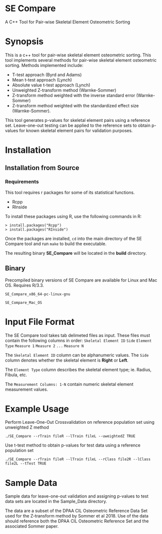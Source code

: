 # SE Compare
A C++ Tool for Pair-wise Skeletal Element Osteometric Sorting

# Synopsis
This is a c++ tool for pair-wise skeletal element osteometric sorting. This tool implements several methods for pair-wise skeletal element osteometric sorting. Methods implemented include: 

* T-test approach (Byrd and Adams)
* Mean t-test approach (Lynch)
* Absolute value t-test approach (Lynch) 
* Unweighted Z-transform method (Warnke-Sommer)
* Z-transform method weighted with the inverse standard error (Warnke-Sommer)
* Z-transform method weighted with the standardized effect size (Warnke-Sommer).

This tool generates p-values for skeletal element pairs using a reference set. Leave-one-out testing can be applied to the reference sets to obtain p-values for known skeletal element pairs for validation purposes. 

# Installation
## Installation from Source
### Requirements

This tool requires r packages for some of its statistical functions. 
* Rcpp
* RInside

To install these packages using R, use the following commands in R: 
```
> install.packages("Rcpp")
> install.packages("RInside")
```
Once the packages are installed, `cd` into the main directory of the SE Compare tool and run `make` to build the executable.

The resulting binary **SE_Compare** will be located in the **build** directory.

## Binary
Precompiled binary versions of SE Compare are available for Linux and Mac OS. Requires R/3.3.  

```
SE_Compare_x86_64-pc-linux-gnu
```
```
SE_Compare_Mac_OS
```

# Input File Format
The SE Compare tool takes tab delimeted files as input. These files must contain the following columns in order:
`Skeletal Element ID`    `Side`    `Element Type`    `Measure 1`    `Measure 2`    `...`    `Measure N`     

The `Skeletal Element ID` column can be alphanumeric values. The `Side` column denotes whether the skeletal element is **Right** or **Left**. 

The `Element Type` column describes the skeletal element type; ie. Radius, Fibula, etc.  

The `Measurement Columns: 1-N` contain numeric skeletal element measurement values. 

# Example Usage

Perform Leave-One-Out Crossvalidation on reference population set using unweighted Z method

`./SE_Compare --rTrain fileR --lTrain fileL --uweightedZ TRUE` 

Use t-test method to obtain p-values for test data using a reference population set

`./SE_Compare --rTrain fileR --lTrain fileL --rClass file2R --lClass file2L --tTest TRUE`

# Sample Data

Sample data for leave-one-out validation and assigning p-values to test data sets are located in the Sample_Data directory.

The data are a subset of the DPAA CIL Osteometric Reference Data Set used for the Z-transform method by Sommer et al 2018.  Use of the data should reference both the DPAA CIL Osteometric Reference Set and the associated Sommer paper.

